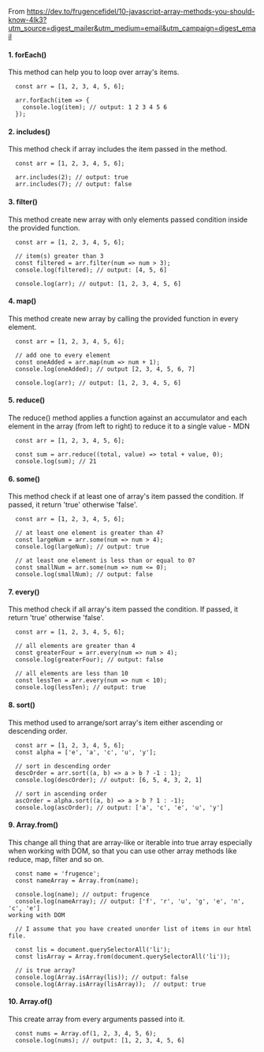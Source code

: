 From https://dev.to/frugencefidel/10-javascript-array-methods-you-should-know-4lk3?utm_source=digest_mailer&utm_medium=email&utm_campaign=digest_email


#### 1. forEach()

This method can help you to loop over array's items.

```
  const arr = [1, 2, 3, 4, 5, 6];

  arr.forEach(item => {
    console.log(item); // output: 1 2 3 4 5 6
  });
```

#### 2. includes()

This method check if array includes the item passed in the method.
```
  const arr = [1, 2, 3, 4, 5, 6];

  arr.includes(2); // output: true
  arr.includes(7); // output: false
```

#### 3. filter()

This method create new array with only elements passed condition inside the provided function.

```
  const arr = [1, 2, 3, 4, 5, 6];

  // item(s) greater than 3
  const filtered = arr.filter(num => num > 3);
  console.log(filtered); // output: [4, 5, 6]

  console.log(arr); // output: [1, 2, 3, 4, 5, 6]
```

#### 4. map()

This method create new array by calling the provided function in every element.

```
  const arr = [1, 2, 3, 4, 5, 6];

  // add one to every element
  const oneAdded = arr.map(num => num + 1);
  console.log(oneAdded); // output [2, 3, 4, 5, 6, 7]

  console.log(arr); // output: [1, 2, 3, 4, 5, 6]
```

#### 5. reduce()

The reduce() method applies a function against an accumulator and each element in the array (from left to right) to reduce it to a single value - MDN

```
  const arr = [1, 2, 3, 4, 5, 6];

  const sum = arr.reduce((total, value) => total + value, 0);
  console.log(sum); // 21
```

#### 6. some()

This method check if at least one of array's item passed the condition. If passed, it return 'true' otherwise 'false'.

```
  const arr = [1, 2, 3, 4, 5, 6];

  // at least one element is greater than 4?
  const largeNum = arr.some(num => num > 4);
  console.log(largeNum); // output: true

  // at least one element is less than or equal to 0?
  const smallNum = arr.some(num => num <= 0);
  console.log(smallNum); // output: false
```

#### 7. every()

This method check if all array's item passed the condition. If passed, it return 'true' otherwise 'false'.

```
  const arr = [1, 2, 3, 4, 5, 6];

  // all elements are greater than 4
  const greaterFour = arr.every(num => num > 4);
  console.log(greaterFour); // output: false

  // all elements are less than 10
  const lessTen = arr.every(num => num < 10);
  console.log(lessTen); // output: true
```

#### 8. sort()

This method used to arrange/sort array's item either ascending or descending order.

```
  const arr = [1, 2, 3, 4, 5, 6];
  const alpha = ['e', 'a', 'c', 'u', 'y'];

  // sort in descending order
  descOrder = arr.sort((a, b) => a > b ? -1 : 1);
  console.log(descOrder); // output: [6, 5, 4, 3, 2, 1]

  // sort in ascending order
  ascOrder = alpha.sort((a, b) => a > b ? 1 : -1);
  console.log(ascOrder); // output: ['a', 'c', 'e', 'u', 'y']
```


#### 9. Array.from()

This change all thing that are array-like or iterable into true array especially when working with DOM, so that you can use other array methods like reduce, map, filter and so on.

```
  const name = 'frugence';
  const nameArray = Array.from(name);

  console.log(name); // output: frugence
  console.log(nameArray); // output: ['f', 'r', 'u', 'g', 'e', 'n', 'c', 'e']
working with DOM

  // I assume that you have created unorder list of items in our html file.

  const lis = document.querySelectorAll('li');
  const lisArray = Array.from(document.querySelectorAll('li'));

  // is true array?
  console.log(Array.isArray(lis)); // output: false
  console.log(Array.isArray(lisArray));  // output: true
```


#### 10. Array.of()

This create array from every arguments passed into it.

```
  const nums = Array.of(1, 2, 3, 4, 5, 6);
  console.log(nums); // output: [1, 2, 3, 4, 5, 6]
```